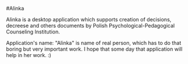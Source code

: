 #Alinka

Alinka is a desktop application which supports creation of decisions, decreese and others documents by Polish  Psychological-Pedagogical Counseling Institution.

Application's name: "Alinka" is name of real person, which has to do that boring but very important work. I hope that some day that application will help in her work. :)